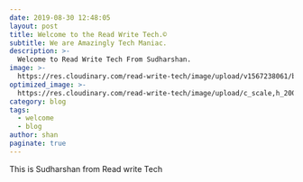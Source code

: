 ```yaml
---
date: 2019-08-30 12:48:05
layout: post
title: Welcome to the Read Write Tech.©️
subtitle: We are Amazingly Tech Maniac.
description: >-
  Welcome to Read Write Tech From Sudharshan.
image: >-
  https://res.cloudinary.com/read-write-tech/image/upload/v1567238061/blog-image_gek7ag.png
optimized_image: >-
  https://res.cloudinary.com/read-write-tech/image/upload/c_scale,h_200,w_380/blog-image_gek7ag.webp
category: blog
tags:
  - welcome
  - blog
author: shan
paginate: true
---
```


This is Sudharshan from Read write Tech